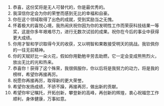 1. 恭喜，这份奖将是无人可替代的，你是最优秀的。
2. 我深信你定会为你的荣誉而感到无比的幸福和自豪。
3. 你在这个领域取得了出色的成就，受到奖励当之无愧。
4. 怀着极大的喜悦心境，我热闹庆祝你因为你的发明性工作而荣获科技结果一等奖，这是你多年艰难尽力，进行无数次试验的成果。祝你在今后的事业中获得更大成绩。
5. 你用才智和学识取得今天的收获，又以明智和果敢接受明天的挑战。我钦佩你的一往无前精神。
6. 你的天赋好比一朵火花，假如你用勤勉辛劳去助燃，它一定会变成熊熊烈火，放出无比的光和热来。
7. 恭喜你！获得了这个殊荣，我很佩服你，你以后将是我努力的动力，将是我的榜样，希望你再接再厉。
8. 祝愿你再接再厉，取得新的更大荣誉。
9. 希望你发扬成绩，不骄不躁，再接再厉，做出新的贡献。
10. 希望你牢记嘱托，开拓创新，攀登新的高峰，再创新的辉煌，衷心祝福您工作顺利，身体健康，万事如意。
